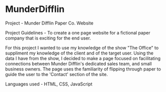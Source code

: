 # MunderDifflin

Project - Munder Difflin Paper Co. Website

Project Guidelines - To create a one page website for a fictional paper company that is exciting for the end user.

For this project I wanted to use my knowledge of the show "The Office" to suppliment my knowledge of the client and of the target user. Using the data I have from the show, I decided to make a page focused on facilitating connections between Munder Difflin's dedicated sales team, and small business owners.  The page uses the familiarity of flipping through paper to guide the user to the 'Contact' section of the site.

Languages used - HTML, CSS, JavaScript
